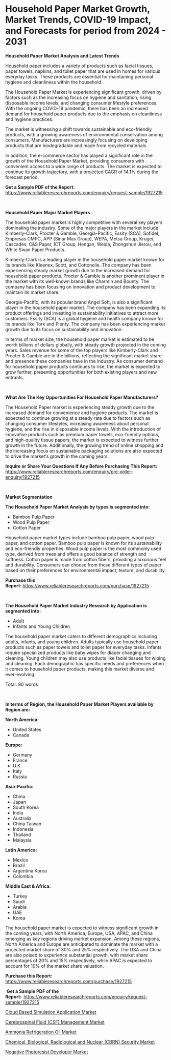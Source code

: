 <p><h1>Household Paper Market Growth, Market Trends, COVID-19 Impact, and Forecasts for period from 2024 - 2031</h1></p><p><strong>Household Paper Market Analysis and Latest Trends</strong></p>
<p><p>Household paper includes a variety of products such as facial tissues, paper towels, napkins, and toilet paper that are used in homes for various everyday tasks. These products are essential for maintaining personal hygiene and cleanliness within the household.</p><p>The Household Paper Market is experiencing significant growth, driven by factors such as the increasing focus on hygiene and sanitation, rising disposable income levels, and changing consumer lifestyle preferences. With the ongoing COVID-19 pandemic, there has been an increased demand for household paper products due to the emphasis on cleanliness and hygiene practices.</p><p>The market is witnessing a shift towards sustainable and eco-friendly products, with a growing awareness of environmental conservation among consumers. Manufacturers are increasingly focusing on developing products that are biodegradable and made from recycled materials.</p><p>In addition, the e-commerce sector has played a significant role in the growth of the Household Paper Market, providing consumers with convenient access to a wide range of products. The market is expected to continue its growth trajectory, with a projected CAGR of 14.1% during the forecast period.</p></p>
<p><strong>Get a Sample PDF of the Report:&nbsp;</strong> <a href="https://www.reliableresearchreports.com/enquiry/request-sample/1927215">https://www.reliableresearchreports.com/enquiry/request-sample/1927215</a></p>
<p>&nbsp;</p>
<p><strong>Household Paper Major Market Players</strong></p>
<p><p>The household paper market is highly competitive with several key players dominating the industry. Some of the major players in the market include Kimberly-Clark, Procter & Gamble, Georgia-Pacific, Essity (SCA), Sofidel, Empresas CMPC, APP (Sinar Mas Group), WEPA, Metsa Group, Kruger, Cascades, C&S Paper, ICT Group, Hengan, Weida, Zhongshun Jierou, and White Swan Paper Products. </p><p>Kimberly-Clark is a leading player in the household paper market known for its brands like Kleenex, Scott, and Cottonelle. The company has been experiencing steady market growth due to the increased demand for household paper products. Procter & Gamble is another prominent player in the market with its well-known brands like Charmin and Bounty. The company has been focusing on innovation and product development to maintain its market share.</p><p>Georgia-Pacific, with its popular brand Angel Soft, is also a significant player in the household paper market. The company has been expanding its product offerings and investing in sustainability initiatives to attract more customers. Essity (SCA) is a global hygiene and health company known for its brands like Tork and Plenty. The company has been experiencing market growth due to its focus on sustainability and innovation.</p><p>In terms of market size, the household paper market is estimated to be worth billions of dollars globally, with steady growth projected in the coming years. Sales revenue for some of the top players like Kimberly-Clark and Procter & Gamble are in the billions, reflecting the significant market share and presence these companies have in the industry. As consumer demand for household paper products continues to rise, the market is expected to grow further, presenting opportunities for both existing players and new entrants.</p></p>
<p>&nbsp;</p>
<p><strong>What Are The Key Opportunities For Household Paper Manufacturers?</strong></p>
<p><p>The Household Paper market is experiencing steady growth due to the increased demand for convenience and hygiene products. The market is expected to continue growing at a steady rate due to factors such as changing consumer lifestyles, increasing awareness about personal hygiene, and the rise in disposable income levels. With the introduction of innovative products such as premium paper towels, eco-friendly options, and high-quality tissue papers, the market is expected to witness further growth in the future. Additionally, the growing trend of online shopping and the increasing focus on sustainable packaging solutions are also expected to drive the market's growth in the coming years.</p></p>
<p><strong>Inquire or Share Your Questions If Any Before Purchasing This Report:</strong> <a href="https://www.reliableresearchreports.com/enquiry/pre-order-enquiry/1927215">https://www.reliableresearchreports.com/enquiry/pre-order-enquiry/1927215</a></p>
<p>&nbsp;</p>
<p><strong>Market Segmentation</strong></p>
<p><strong>The Household Paper Market Analysis by types is segmented into:</strong></p>
<p><ul><li>Bamboo Pulp Paper</li><li>Wood Pulp Paper</li><li>Cotton Paper</li></ul></p>
<p><p>Household paper market types include bamboo pulp paper, wood pulp paper, and cotton paper. Bamboo pulp paper is known for its sustainability and eco-friendly properties. Wood pulp paper is the most commonly used type, derived from trees and offers a good balance of strength and softness. Cotton paper is made from cotton fibers, providing a luxurious feel and durability. Consumers can choose from these different types of paper based on their preferences for environmental impact, texture, and durability.</p></p>
<p><strong>Purchase this Report:&nbsp;</strong><a href="https://www.reliableresearchreports.com/purchase/1927215">https://www.reliableresearchreports.com/purchase/1927215</a></p>
<p>&nbsp;</p>
<p><strong>The Household Paper Market Industry Research by Application is segmented into:</strong></p>
<p><ul><li>Adult</li><li>Infants and Young Children</li></ul></p>
<p><p>The household paper market caters to different demographics including adults, infants, and young children. Adults typically use household paper products such as paper towels and toilet paper for everyday tasks. Infants require specialized products like baby wipes for diaper changing and cleaning. Young children may also use products like facial tissues for wiping and cleaning. Each demographic has specific needs and preferences when it comes to household paper products, making this market diverse and ever-evolving. </p><p>Total: 80 words</p></p>
<p>&nbsp;</p>
<p><strong>In terms of Region, the Household Paper Market Players available by Region are:</strong></p>
<p>
    <p> <strong> North America: </strong>
        <ul>
            <li>United States</li>
            <li>Canada</li>
        </ul>
        </p> 
    <p> <strong> Europe: </strong>
        <ul>
            <li>Germany</li>
            <li>France</li>
            <li>U.K.</li>
            <li>Italy</li>
            <li>Russia</li>
        </ul>
        </p> 
    <p> <strong> Asia-Pacific: </strong>
        <ul>
            <li>China</li>
            <li>Japan</li>
            <li>South Korea</li>
            <li>India</li>
            <li>Australia</li>
            <li>China Taiwan</li>
            <li>Indonesia</li>
            <li>Thailand</li>
            <li>Malaysia</li>
        </ul>
        </p> 
    <p> <strong> Latin America: </strong>
        <ul>
            <li>Mexico</li>
            <li>Brazil</li>
            <li>Argentina Korea</li>
            <li>Colombia</li>
        </ul>
        </p> 
    <p> <strong> Middle East & Africa: </strong>
        <ul>
            <li>Turkey</li>
            <li>Saudi</li>
            <li>Arabia</li>
            <li>UAE</li>
            <li>Korea</li>
        </ul>
    </p>
    </p>
<p><p>The household paper market is expected to witness significant growth in the coming years, with North America, Europe, USA, APAC, and China emerging as key regions driving market expansion. Among these regions, North America and Europe are anticipated to dominate the market with a projected market share of 30% and 25% respectively. The USA and China are also poised to experience substantial growth, with market share percentages of 20% and 15% respectively, while APAC is expected to account for 10% of the market share valuation.</p></p>
<p><strong>Purchase this Report: </strong><a href="https://www.reliableresearchreports.com/purchase/1927215">https://www.reliableresearchreports.com/purchase/1927215</a></p>
<p>&nbsp;<strong>Get a Sample PDF of the Report:&nbsp;&nbsp;</strong><a href="https://www.reliableresearchreports.com/enquiry/request-sample/1927215">https://www.reliableresearchreports.com/enquiry/request-sample/1927215</a></p>
<p><strong></strong></p>
<p><p><a href="https://scarlet-rocket-c63.notion.site/Cloud-Based-Simulation-Application-Market-Provides-a-Comprehensive-Analysis-Including-a-Macro-Overvi-cdb1e80b90f444b3bbbbc74f4a0b052b">Cloud Based Simulation Application Market</a></p><p><a href="https://zircon-bluebell-299.notion.site/Cerebrospinal-Fluid-CSF-Management-Market-with-the-goal-of-estimating-the-market-size-and-future-g-57d88fd10b7b47ad94b90d959b884efb">Cerebrospinal Fluid (CSF) Management Market</a></p><p><a href="https://view.publitas.com/reportprime-1/ammonia-refrigeration-oil-market-size-growing-and-forecasted-for-period-from-2024-2031-and-provides-complete-market-analysis-of-this-market/">Ammonia Refrigeration Oil Market</a></p><p><a href="https://fearless-okapi-6c8.notion.site/Global-Chemical-Biological-Radiological-and-Nuclear-CBRN-Security-Market-by-Types-Applications--02372cf25fb2450c8eb027762e620fe8">Chemical, Biological, Radiological and Nuclear (CBRN) Security Market</a></p><p><a href="https://view.publitas.com/reportprime-1/negative-photoresist-developer-market-size-furnishes-valuable-information-encompassing-market-share-market-trends-and-projections-spanning-from-2024-to-2031/">Negative Photoresist Developer Market</a></p></p>